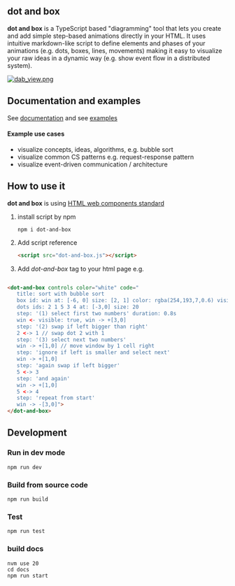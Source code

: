 ## dot and box

**dot and box** is a TypeScript based "diagramming" tool that lets you create and add simple step-based animations directly in your HTML. It uses intuitive markdown-like script to define elements and phases of your animations (e.g. dots, boxes, lines, movements) making it easy to visualize your raw ideas in a dynamic way (e.g. show event flow in a distributed system).

[![dab_view.png](https://dot-and-box.github.io/dot_and_box/img/dab_view.png)](https://dot-and-box.github.io/dot_and_box)

## Documentation and examples

See [documentation](https://dot-and-box.github.io/dot_and_box) and see [examples](https://dot-and-box.github.io/dot_and_box/category/examples)

#### Example use cases

- visualize concepts, ideas, algorithms, e.g. bubble sort
- visualize common CS patterns e.g. request-response pattern 
- visualize event-driven communication / architecture

## How to use it

**dot and box** is using [HTML web components standard](https://developer.mozilla.org/en-US/docs/Web/API/Web_Components)

1) install script by npm 
   ```shell
   npm i dot-and-box
   ```
2) Add script reference
    ```html
    <script src="dot-and-box.js"></script>
    ```
3) Add *dot-and-box* tag to your html page e.g.
```html

<dot-and-box controls color="white" code="
   title: sort with bubble sort
   box id: win at: [-6, 0] size: [2, 1] color: rgba(254,193,7,0.6) visible: false
   dots ids: 2 1 5 3 4 at: [-3,0] size: 20
   step: '(1) select first two numbers' duration: 0.8s
   win <- visible: true, win -> +[3,0]
   step: '(2) swap if left bigger than right'
   2 <-> 1 // swap dot 2 with 1
   step: '(3) select next two numbers'
   win -> +[1,0] // move window by 1 cell right
   step: 'ignore if left is smaller and select next'
   win -> +[1,0]
   step: 'again swap if left bigger'
   5 <-> 3
   step: 'and again'
   win -> +[1,0]
   5 <-> 4
   step: 'repeat from start'
   win -> -[3,0]">
</dot-and-box>
```

## Development

### Run in dev mode

```shell
npm run dev
```

### Build from source code

```shell
npm run build
```

### Test

```shell
npm run test
```
### build docs

```shell
nvm use 20
cd docs
npm run start
```
